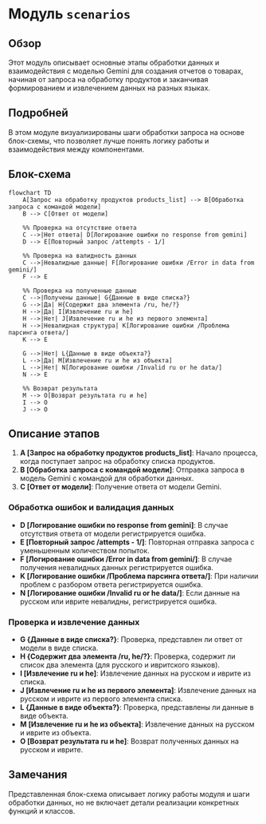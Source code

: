 # Модуль `scenarios`

## Обзор

Этот модуль описывает основные этапы обработки данных и взаимодействия с моделью Gemini для создания отчетов о товарах, начиная от запроса на обработку продуктов и заканчивая формированием и извлечением данных на разных языках.

## Подробней

В этом модуле визуализированы шаги обработки запроса на основе блок-схемы, что позволяет лучше понять логику работы и взаимодействия между компонентами.

## Блок-схема

```mermaid
flowchart TD
    A[Запрос на обработку продуктов products_list] --> B[Обработка запроса с командой модели]
    B --> C[Ответ от модели]
    
    %% Проверка на отсутствие ответа
    C -->|Нет ответа| D[Логирование ошибки no response from gemini]
    D --> E[Повторный запрос /attempts - 1/]

    %% Проверка на валидность данных
    C -->|Невалидные данные| F[Логирование ошибки /Error in data from gemini/]
    F --> E

    %% Проверка на полученные данные
    C -->|Получены данные| G{Данные в виде списка?}
    G -->|Да| H{Содержит два элемента /ru, he/?}
    H -->|Да| I[Извлечение ru и he]
    H -->|Нет| J[Извлечение ru и he из первого элемента]
    H -->|Невалидная структура| K[Логирование ошибки /Проблема парсинга ответа/]
    K --> E

    G -->|Нет| L{Данные в виде объекта?}
    L -->|Да| M[Извлечение ru и he из объекта]
    L -->|Нет| N[Логирование ошибки /Invalid ru or he data/]
    N --> E

    %% Возврат результата
    M --> O[Возврат результата ru и he]
    I --> O
    J --> O
```

## Описание этапов

1.  **A \[Запрос на обработку продуктов products\_list]**: Начало процесса, когда поступает запрос на обработку списка продуктов.
2.  **B \[Обработка запроса с командой модели]**: Отправка запроса в модель Gemini с командой для обработки данных.
3.  **C \[Ответ от модели]**: Получение ответа от модели Gemini.

### Обработка ошибок и валидация данных

*   **D \[Логирование ошибки no response from gemini]**: В случае отсутствия ответа от модели регистрируется ошибка.
*   **E \[Повторный запрос /attempts - 1/]**: Повторная отправка запроса с уменьшенным количеством попыток.
*   **F \[Логирование ошибки /Error in data from gemini/]**: В случае получения невалидных данных регистрируется ошибка.
*   **K \[Логирование ошибки /Проблема парсинга ответа/]**: При наличии проблем с разбором ответа регистрируется ошибка.
*   **N \[Логирование ошибки /Invalid ru or he data/]**: Если данные на русском или иврите невалидны, регистрируется ошибка.

### Проверка и извлечение данных

*   **G {Данные в виде списка?}**: Проверка, представлен ли ответ от модели в виде списка.
*   **H {Содержит два элемента /ru, he/?}**: Проверка, содержит ли список два элемента (для русского и ивритского языков).
*   **I \[Извлечение ru и he]**: Извлечение данных на русском и иврите из списка.
*   **J \[Извлечение ru и he из первого элемента]**: Извлечение данных на русском и иврите из первого элемента списка.
*   **L {Данные в виде объекта?}**: Проверка, представлены ли данные в виде объекта.
*   **M \[Извлечение ru и he из объекта]**: Извлечение данных на русском и иврите из объекта.
*   **O \[Возврат результата ru и he]**: Возврат полученных данных на русском и иврите.

## Замечания

Представленная блок-схема описывает логику работы модуля и шаги обработки данных, но не включает детали реализации конкретных функций и классов.